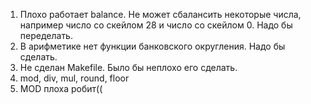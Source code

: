 1. Плохо работает balance. Не может сбалансить некоторые числа, например число со скейлом 28 и число со скейлом 0.
   Надо бы переделать.
2. В арифметике нет функции банковского округления. Надо бы сделать.
3. Не сделан Makefile. Было бы неплохо его сделать.
4. mod, div, mul, round, floor
5. MOD плоха робит((
